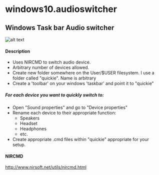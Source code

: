 # windows10.audioswitcher
## Windows Task bar Audio switcher


![alt text](https://cdn.pbrd.co/images/HZn8MHH.png)

#### Description
 * Uses NIRCMD to switch audio device.
 * Arbitrary number of devices allowed.
 * Create new folder somewhere on the User/$USER filesystem.  I use a folder called "quickie".  Name is arbitrary
 * Create a 'toolbar' on your windows 'taskbar' and point it to "quickie"

##### For each device you want to quickly switch to:
 * Open "Sound properties" and go to "Device properties"
 * Rename each device to their appropriate function:
   * Speakers
   * Headset
   * Headphones
   * etc.
 * Create appropriate .cmd files within "quickie" appropriate for your setup.
 
#### NIRCMD
http://www.nirsoft.net/utils/nircmd.html

